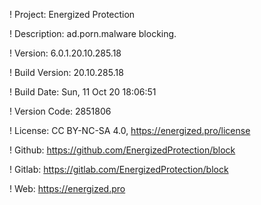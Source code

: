 ! Project: Energized Protection

! Description: ad.porn.malware blocking.

! Version: 6.0.1.20.10.285.18

! Build Version: 20.10.285.18

! Build Date: Sun, 11 Oct 20 18:06:51

! Version Code: 2851806

! License: CC BY-NC-SA 4.0, https://energized.pro/license

! Github: https://github.com/EnergizedProtection/block

! Gitlab: https://gitlab.com/EnergizedProtection/block


! Web: https://energized.pro
